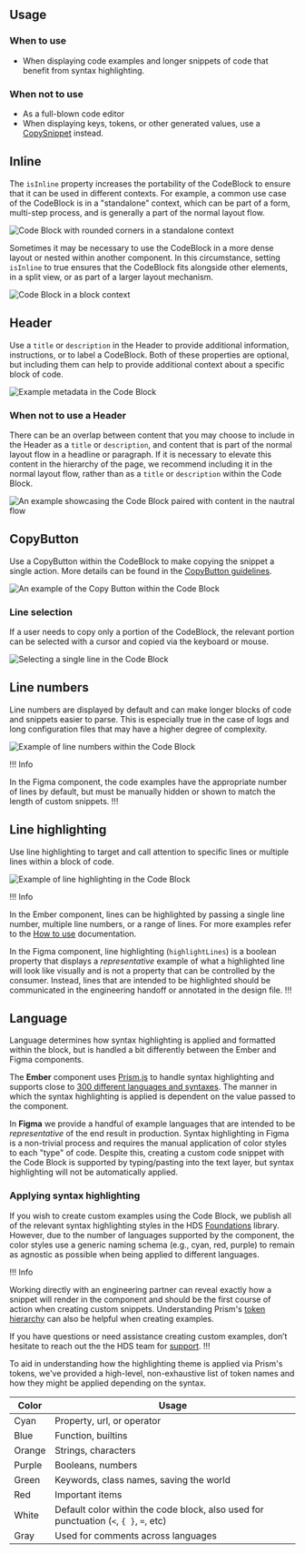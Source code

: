 ## Usage

### When to use

- When displaying code examples and longer snippets of code that benefit from syntax highlighting.

### When not to use

- As a full-blown code editor
- When displaying keys, tokens, or other generated values, use a [CopySnippet](/components/copy/snippet) instead.

## Inline

The `isInline` property increases the portability of the CodeBlock to ensure that it can be used in different contexts. For example, a common use case of the CodeBlock is in a "standalone" context, which can be part of a form, multi-step process, and is generally a part of the normal layout flow.

![Code Block with rounded corners in a standalone context](/assets/components/code-block/code-block-rounded-standalone.png)

Sometimes it may be necessary to use the CodeBlock in a more dense layout or nested within another component. In this circumstance, setting `isInline` to true ensures that the CodeBlock fits alongside other elements, in a split view, or as part of a larger layout mechanism.

![Code Block in a block context](/assets/components/code-block/code-block-block-level.png)

## Header

Use a `title` or `description` in the Header to provide additional information, instructions, or to label a CodeBlock. Both of these properties are optional, but including them can help to provide additional context about a specific block of code.

![Example metadata in the Code Block](/assets/components/code-block/code-block-metadata.png)

### When not to use a Header

There can be an overlap between content that you may choose to include in the Header as a `title` or `description`, and content that is part of the normal layout flow in a headline or paragraph. If it is necessary to elevate this content in the hierarchy of the page, we recommend including it in the normal layout flow, rather than as a `title` or `description` within the Code Block.

![An example showcasing the Code Block paired with content in the nautral flow](/assets/components/code-block/code-block-dont-use-metadata.png)

## CopyButton

Use a CopyButton within the CodeBlock to make copying the snippet a single action. More details can be found in the [CopyButton guidelines](/components/copy/button).

![An example of the Copy Button within the Code Block](/assets/components/code-block/code-block-copy-button.png)

### Line selection

If a user needs to copy only a portion of the CodeBlock, the relevant portion can be selected with a cursor and copied via the keyboard or mouse.

![Selecting a single line in the Code Block](/assets/components/code-block/code-block-line-selection.png)

## Line numbers

Line numbers are displayed by default and can make longer blocks of code and snippets easier to parse. This is especially true in the case of logs and long configuration files that may have a higher degree of complexity.

![Example of line numbers within the Code Block](/assets/components/code-block/code-block-line-numbers.png)

!!! Info

In the Figma component, the code examples have the appropriate number of lines by default, but must be manually hidden or shown to match the length of custom snippets.
!!!

## Line highlighting

Use line highlighting to target and call attention to specific lines or multiple lines within a block of code.

![Example of line highlighting in the Code Block](/assets/components/code-block/code-block-line-highlighting.png)

!!! Info

In the Ember component, lines can be highlighted by passing a single line number, multiple line numbers, or a range of lines. For more examples refer to the [How to use](/?tab=code#highlightlines) documentation. 

In the Figma component, line highlighting (`highlightLines`) is a boolean property that displays a _representative_ example of what a highlighted line will look like visually and is not a property that can be controlled by the consumer. Instead, lines that are intended to be highlighted should be communicated in the engineering handoff or annotated in the design file.
!!!

## Language

Language determines how syntax highlighting is applied and formatted within the block, but is handled a bit differently between the Ember and Figma components.

The **Ember** component uses [Prism.js](https://prismjs.com/index.html) to handle syntax highlighting and supports close to [300 different languages and syntaxes](https://prismjs.com/index.html#supported-languages). The manner in which the syntax highlighting is applied is dependent on the value passed to the component.

In **Figma** we provide a handful of example languages that are intended to be _representative_ of the end result in production. Syntax highlighting in Figma is a non-trivial process and requires the manual application of color styles to each "type" of code. Despite this, creating a custom code snippet with the Code Block is supported by typing/pasting into the text layer, but syntax highlighting will not be automatically applied.

### Applying syntax highlighting

If you wish to create custom examples using the Code Block, we publish all of the relevant syntax highlighting styles in the HDS [Foundations](https://www.figma.com/file/oQsMzMMnynfPWpMEt91OpH/HDS-Product---Foundations?type=design&node-id=2130%3A2&mode=design&t=Pfj7CheLS6cR0hKa-1) library. However, due to the number of languages supported by the component, the color styles use a generic naming schema (e.g., cyan, red, purple) to remain as agnostic as possible when being applied to different languages.

!!! Info

Working directly with an engineering partner can reveal exactly how a snippet will render in the component and should be the first course of action when creating custom snippets. Understanding Prism's [token hierarchy](https://prismjs.com/tokens.html) can also be helpful when creating examples.

If you have questions or need assistance creating custom examples, don’t hesitate to reach out the the HDS team for [support](/about/support).
!!!

To aid in understanding how the highlighting theme is applied via Prism's tokens, we've provided a high-level, non-exhaustive list of token names and how they might be applied depending on the syntax.

| Color | Usage |
|-------|-------|
| Cyan | Property, url, or operator |
| Blue | Function, builtins |
| Orange | Strings, characters |
| Purple | Booleans, numbers |
| Green | Keywords, class names, saving the world |
| Red | Important items |
| White | Default color within the code block, also used for punctuation (`<`, `{ }`, `=`, etc) |
| Gray | Used for comments across languages |